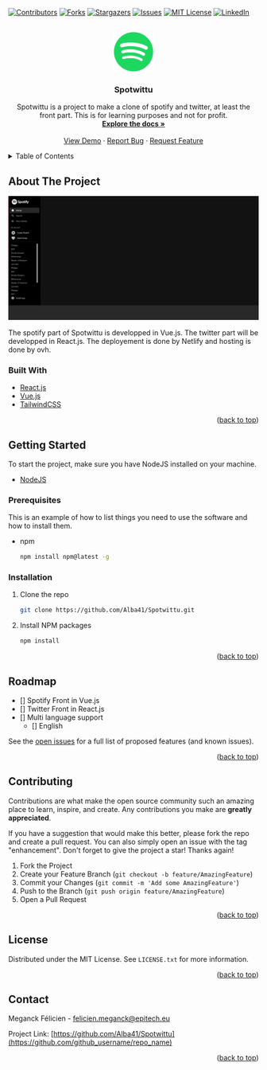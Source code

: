 <div id="top"></div>

<!-- PROJECT SHIELDS -->
<!--
*** I'm using markdown "reference style" links for readability.
*** Reference links are enclosed in brackets [ ] instead of parentheses ( ).
*** See the bottom of this document for the declaration of the reference variables
*** for contributors-url, forks-url, etc. This is an optional, concise syntax you may use.
*** https://www.markdownguide.org/basic-syntax/#reference-style-links
-->
[![Contributors][contributors-shield]][contributors-url]
[![Forks][forks-shield]][forks-url]
[![Stargazers][stars-shield]][stars-url]
[![Issues][issues-shield]][issues-url]
[![MIT License][license-shield]][license-url]
[![LinkedIn][linkedin-shield]][linkedin-url]



<!-- PROJECT LOGO -->
<br />
<div align="center">
  <a href="https://github.com/Alba41/Spotwittu">
    <img src="public/SpotifyIconGreen.png" alt="Logo" width="80" height="80">
  </a>

<h3 align="center">Spotwittu</h3>

  <p align="center">
    Spotwittu is a project to make a clone of spotify and twitter, at least the front part. This is for learning purposes and not for profit.
    <br />
    <a href="https://github.com/Alba41/Spotwittu"><strong>Explore the docs »</strong></a>
    <br />
    <br />
    <a href="https://www.spotwittu.ovh">View Demo</a>
    ·
    <a href="https://github.com/Alba41/Spotwittu/issues">Report Bug</a>
    ·
    <a href="https://github.com/Alba41/Spotwittu/pulls">Request Feature</a>
  </p>
</div>



<!-- TABLE OF CONTENTS -->
<details>
  <summary>Table of Contents</summary>
  <ol>
    <li>
      <a href="#about-the-project">About The Project</a>
      <ul>
        <li><a href="#built-with">Built With</a></li>
      </ul>
    </li>
    <li>
      <a href="#getting-started">Getting Started</a>
      <ul>
        <li><a href="#prerequisites">Prerequisites</a></li>
        <li><a href="#installation">Installation</a></li>
      </ul>
    </li>
    <li><a href="#usage">Usage</a></li>
    <!--<li><a href="#roadmap">Roadmap</a></li>-->
    <li><a href="#contributing">Contributing</a></li>
    <li><a href="#license">License</a></li>
    <li><a href="#contact">Contact</a></li>
   <!-- <li><a href="#acknowledgments">Acknowledgments</a></li>-->
  </ol>
</details>



<!-- ABOUT THE PROJECT -->
## About The Project

[![Product Name Screen Shot][product-screenshot]](https://spotwittu.ovh)


The spotify part of Spotwittu is developped in Vue.js. The twitter part will be developped in React.js.
The deployement is done by Netlify and hosting is done by ovh.

### Built With

* [React.js](https://reactjs.org/)
* [Vue.js](https://vuejs.org/)
* [TailwindCSS](https://tailwindcss.com)


<p align="right">(<a href="#top">back to top</a>)</p>



<!-- GETTING STARTED -->
## Getting Started

To start the project, make sure you have NodeJS installed on your machine.

* [NodeJS](https://nodejs.org)

### Prerequisites

This is an example of how to list things you need to use the software and how to install them.
* npm
  ```sh
  npm install npm@latest -g
  ```

### Installation

<!--1. Get a free API Key at [https://example.com](https://example.com)-->
1. Clone the repo
   ```sh
   git clone https://github.com/Alba41/Spotwittu.git
   ```
2. Install NPM packages
   ```sh
   npm install
   ```
   
<!--
4. Enter your API in `config.js`
   ```js
   const API_KEY = 'ENTER YOUR API';
   ```
-->
<p align="right">(<a href="#top">back to top</a>)</p>



<!-- USAGE EXAMPLES 
## Usage

Use this space to show useful examples of how a project can be used. Additional screenshots, code examples and demos work well in this space. You may also link to more resources.

_For more examples, please refer to the [Documentation](https://example.com)_

<p align="right">(<a href="#top">back to top</a>)</p>
-->


<!-- ROADMAP -->
## Roadmap

- [] Spotify Front in Vue.js
- [] Twitter Front in React.js 
- [] Multi language support
    - [] English

See the [open issues](https://github.com/github_username/repo_name/issues) for a full list of proposed features (and known issues).

<p align="right">(<a href="#top">back to top</a>)</p>



<!-- CONTRIBUTING -->
## Contributing

Contributions are what make the open source community such an amazing place to learn, inspire, and create. Any contributions you make are **greatly appreciated**.

If you have a suggestion that would make this better, please fork the repo and create a pull request. You can also simply open an issue with the tag "enhancement".
Don't forget to give the project a star! Thanks again!

1. Fork the Project
2. Create your Feature Branch (`git checkout -b feature/AmazingFeature`)
3. Commit your Changes (`git commit -m 'Add some AmazingFeature'`)
4. Push to the Branch (`git push origin feature/AmazingFeature`)
5. Open a Pull Request

<p align="right">(<a href="#top">back to top</a>)</p>



<!-- LICENSE -->
## License

Distributed under the MIT License. See `LICENSE.txt` for more information.

<p align="right">(<a href="#top">back to top</a>)</p>



<!-- CONTACT -->
## Contact

Meganck Félicien <!-- [@twitter_handle](https://twitter.com/twitter_handle)--> - felicien.meganck@epitech.eu 

Project Link: [https://github.com/Alba41/Spotwittu](https://github.com/github_username/repo_name)

<p align="right">(<a href="#top">back to top</a>)</p>



<!-- ACKNOWLEDGMENTS 
## Acknowledgments

* []()
* []()
* []()



<p align="right">(<a href="#top">back to top</a>)</p>

-->

<!-- MARKDOWN LINKS & IMAGES -->
<!-- https://www.markdownguide.org/basic-syntax/#reference-style-links -->
[contributors-shield]: https://img.shields.io/github/contributors/Alba41/Spotwittu.svg?style=for-the-badge
[contributors-url]: https://github.com/Alba41/Spotwittu/graphs/contributors
[forks-shield]: https://img.shields.io/github/forks/Alba41/Spotwittu.svg?style=for-the-badge
[forks-url]: https://github.com/Alba41/Spotwittu/network/members
[stars-shield]: https://img.shields.io/github/stars/Alba41/Spotwittu.svg?style=for-the-badge
[stars-url]: https://github.com/Alba41/Spotwittu/stargazers
[issues-shield]: https://img.shields.io/github/issues/Alba41/Spotwittu.svg?style=for-the-badge
[issues-url]: https://github.com/Alba41/Spotwittu/issues
[license-shield]: https://img.shields.io/github/license/Alba41/Spotwittu.svg?style=for-the-badge
[license-url]: https://github.com/Alba41/Spotwittu/blob/master/LICENSE.txt
[linkedin-shield]: https://img.shields.io/badge/-LinkedIn-black.svg?style=for-the-badge&logo=linkedin&colorB=555
[linkedin-url]: https://www.linkedin.com/in/félicien-meganck-67046a144/
[product-screenshot]: public/screenshot.png
